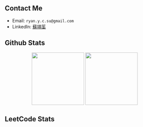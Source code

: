 ## Contact Me

- Email: `ryan.y.c.su@gmail.com`
- LinkedIn: [蘇翊荃](https://www.linkedin.com/in/%E7%BF%8A%E8%8D%83-%E8%98%87-32a02427b/)

## Github Stats

<p align="center">
    <img src="https://github-readme-stats.vercel.app/api?username=ryanycs&show_icons=true&rank_icon=github" alt="" height="165">
    <img src="https://github-readme-stats.vercel.app/api/top-langs/?username=ryanycs&layout=compact" alt="" height="165">
</p>

## LeetCode Stats

<p align="center">
    <img src="https://leetcard.jacoblin.cool/ryanycs?ext=heatmap", alt="">
</p>
